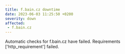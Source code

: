 ```yaml
---
title: f.bain.cz downtime
date: 2023-06-03 11:25:50 +0200
severity: down
affected:
 - f.bain.cz
---
```

Automatic checks for f.bain.cz have failed. Requirements ['http_requirement'] failed.
